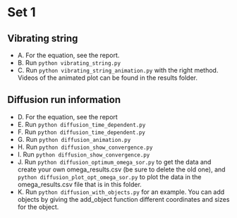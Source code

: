 # Set 1

## Vibrating string
* A. For the equation, see the report.
* B. Run ```python vibrating_string.py```
* C. Run ```python vibrating_string_animation.py``` with the right method. Videos of the animated plot can be found in the results folder.

## Diffusion run information
* D. For the equation, see the report
* E. Run ```python diffusion_time_dependent.py```
* F. Run ```python diffusion_time_dependent.py```
* G. Run ```python diffusion_animation.py```
* H. Run ```python diffusion_show_convergence.py```
* I. Run ```python diffusion_show_convergence.py```
* J. Run ```python diffusion_optimum_omega_sor.py``` to get the data and create your own omega_results.csv (be sure to delete the old one), and ```python diffusion_plot_opt_omega_sor.py``` to plot the data in the omega_results.csv file that is in this folder.
* K. Run ```python diffusion_with_objects.py``` for an example. You can add objects by giving the add_object function different coordinates and sizes for the object.
